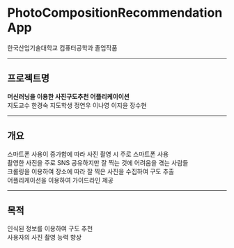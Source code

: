 # PhotoCompositionRecommendationApp
한국산업기술대학교 컴퓨터공학과 졸업작품

-----

## 프로젝트명
**머신러닝을 이용한 사진구도추천 어플리케이이션**  
지도교수 한경숙 지도학생 정연우 이나영 이지윤 장수현

-----

## 개요
스마트폰 사용이 증가함에 따라 사진 촬영 시 주로 스마트폰 사용   
촬영한 사진을 주로 SNS 공유하지만 잘 찍는 것에 어려움을 겪는 사람들  
크롤링을 이용하여 장소에 따라 잘 찍은 사진을 수집하여 구도 추출  
어플리케이션을 이용하여 가이드라인 제공  

-----

## 목적
인식된 정보를 이용하여 구도 추천  
사용자의 사진 촬영 능력 향상
